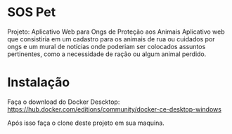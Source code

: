 # SOS Pet
Projeto: Aplicativo Web para Ongs de Proteção aos Animais Aplicativo web que consistiria em um cadastro para os animais de rua ou cuidados por ongs e um mural de notícias onde poderiam ser colocados assuntos pertinentes, como a necessidade de ração ou algum animal perdido.


# Instalação

Faça o download do Docker Descktop: https://hub.docker.com/editions/community/docker-ce-desktop-windows

Após isso faça o clone deste projeto em sua maquina.
